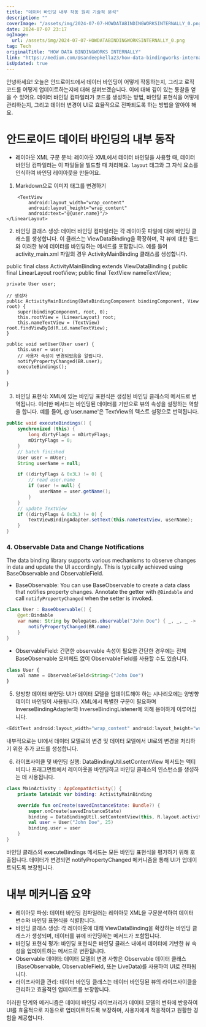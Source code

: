 ```yaml
---
title: "데이터 바인딩 내부 작동 원리 기술적 분석"
description: ""
coverImage: "/assets/img/2024-07-07-HOWDATABINDINGWORKSINTERNALLY_0.png"
date: 2024-07-07 23:17
ogImage:
  url: /assets/img/2024-07-07-HOWDATABINDINGWORKSINTERNALLY_0.png
tag: Tech
originalTitle: "HOW DATA BINDINGWORKS INTERNALLY"
link: "https://medium.com/@sandeepkella23/how-data-bindingworks-internally-ca21d7f4d841"
isUpdated: true
---
```


안녕하세요! 오늘은 안드로이드에서 데이터 바인딩이 어떻게 작동하는지, 그리고 로직 코드를 어떻게 업데이트하는지에 대해 살펴보겠습니다. 이에 대해 깊이 있는 통찰을 얻을 수 있어요. 데이터 바인딩 컴파일러가 코드를 생성하는 방법, 바인딩 표현식을 어떻게 관리하는지, 그리고 데이터 변경이 UI로 효율적으로 전파되도록 하는 방법을 알아야 해요.

# 안드로이드 데이터 바인딩의 내부 동작

- 레이아웃 XML 구문 분석: 레이아웃 XML에서 데이터 바인딩을 사용할 때, 데이터 바인딩 컴파일러는 이 파일들을 빌드할 때 처리해요. `layout` 태그와 그 자식 요소를 인식하여 바인딩 레이아웃을 만들어요.

<div class="content-ad"></div>

1. Markdown으로 이미지 태그를 변경하기

<layout xmlns:android="http://schemas.android.com/apk/res/android">
    <data>
        <variable
            name="user"
            type="com.example.User"/>
    </data>
    <LinearLayout
        android:layout_width="match_parent"
        android:layout_height="match_parent"
        android:orientation="vertical">
        
        <TextView
            android:layout_width="wrap_content"
            android:layout_height="wrap_content"
            android:text="@{user.name}"/>
    </LinearLayout>
</layout>

2. 바인딩 클래스 생성: 데이터 바인딩 컴파일러는 각 레이아웃 파일에 대해 바인딩 클래스를 생성합니다. 이 클래스는 ViewDataBinding을 확장하며, 각 뷰에 대한 필드와 이러한 뷰에 데이터를 바인딩하는 메서드를 포함합니다. 예를 들어 activity_main.xml 파일의 경우 ActivityMainBinding 클래스를 생성합니다.

public final class ActivityMainBinding extends ViewDataBinding {
public final LinearLayout rootView;
public final TextView nameTextView;

    private User user;

    // 생성자
    public ActivityMainBinding(DataBindingComponent bindingComponent, View root) {
        super(bindingComponent, root, 0);
        this.rootView = (LinearLayout) root;
        this.nameTextView = (TextView) root.findViewById(R.id.nameTextView);
    }

    public void setUser(User user) {
        this.user = user;
        // 사용자 속성이 변경되었음을 알립니다.
        notifyPropertyChanged(BR.user);
        executeBindings();
    }

}

3. 바인딩 표현식: XML에 있는 바인딩 표현식은 생성된 바인딩 클래스의 메서드로 번역됩니다. 이러한 메서드는 바인딩된 데이터를 기반으로 뷰의 속성을 설정하는 역할을 합니다. 예를 들어, @'user.name'은 TextView의 텍스트 설정으로 번역됩니다.

<div class="content-ad"></div>

```java
public void executeBindings() {
    synchronized (this) {
        long dirtyFlags = mDirtyFlags;
        mDirtyFlags = 0;
    }
    // batch finished
    User user = mUser;
    String userName = null;

    if ((dirtyFlags & 0x3L) != 0) {
        // read user.name
        if (user != null) {
            userName = user.getName();
        }
    }
    // update TextView
    if ((dirtyFlags & 0x3L) != 0) {
        TextViewBindingAdapter.setText(this.nameTextView, userName);
    }
}
```

### 4. Observable Data and Change Notifications

The data binding library supports various mechanisms to observe changes in data and update the UI accordingly. This is typically achieved using BaseObservable and ObservableField.

- BaseObservable: You can use BaseObservable to create a data class that notifies property changes. Annotate the getter with `@Bindable` and call `notifyPropertyChanged` when the setter is invoked.

```java
class User : BaseObservable() {
    @get:Bindable
    var name: String by Delegates.observable("John Doe") { _, _, _ ->
        notifyPropertyChanged(BR.name)
    }
}
```

<div class="content-ad"></div>

- ObservableField: 간편한 observable 속성이 필요한 간단한 경우에는 전체 BaseObservable 오버헤드 없이 ObservableField를 사용할 수도 있습니다.

```js
class User {
    val name = ObservableField<String>("John Doe")
}
```

5. 양방향 데이터 바인딩: UI가 데이터 모델을 업데이트해야 하는 시나리오에는 양방향 데이터 바인딩이 사용됩니다. XML에서 특별한 구문이 필요하며 InverseBindingAdapter와 InverseBindingListener에 의해 용이하게 이루어집니다.

```js
<EditText android:layout_width="wrap_content" android:layout_height="wrap_content" android:text="@={user.name}" />
```

<div class="content-ad"></div>

내부적으로는 UI에서 데이터 모델로의 변경 및 데이터 모델에서 UI로의 변경을 처리하기 위한 추가 코드를 생성합니다.

6. 라이프사이클 및 바인딩 실행: DataBindingUtil.setContentView 메서드는 액티비티나 프래그먼트에서 레이아웃을 바인딩하고 바인딩 클래스의 인스턴스를 생성하는 데 사용됩니다.

```kotlin
class MainActivity : AppCompatActivity() {
    private lateinit var binding: ActivityMainBinding

    override fun onCreate(savedInstanceState: Bundle?) {
        super.onCreate(savedInstanceState)
        binding = DataBindingUtil.setContentView(this, R.layout.activity_main)
        val user = User("John Doe", 25)
        binding.user = user
    }
}
```

바인딩 클래스의 executeBindings 메서드는 모든 바인딩 표현식을 평가하기 위해 호출됩니다. 데이터가 변경되면 notifyPropertyChanged 메커니즘을 통해 UI가 업데이트되도록 보장됩니다.

<div class="content-ad"></div>

# 내부 메커니즘 요약

- 레이아웃 파싱: 데이터 바인딩 컴파일러는 레이아웃 XML을 구문분석하여 데이터 변수와 바인딩 표현식을 식별합니다.
- 바인딩 클래스 생성: 각 레이아웃에 대해 ViewDataBinding을 확장하는 바인딩 클래스가 생성되며, 데이터를 뷰에 바인딩하는 메서드가 포함됩니다.
- 바인딩 표현식 평가: 바인딩 표현식은 바인딩 클래스 내에서 데이터에 기반한 뷰 속성을 업데이트하는 메서드로 변환됩니다.
- Observable 데이터: 데이터 모델의 변경 사항은 Observable 데이터 클래스(BaseObservable, ObservableField, 또는 LiveData)를 사용하여 UI로 전파됩니다.
- 라이프사이클 관리: 데이터 바인딩 클래스는 데이터 바인딩된 뷰의 라이프사이클을 관리하고 효율적인 업데이트를 보장합니다.

이러한 단계와 메커니즘은 데이터 바인딩 라이브러리가 데이터 모델의 변화에 반응하여 UI를 효율적으로 자동으로 업데이트하도록 보장하며, 사용자에게 적응적이고 원활한 경험을 제공합니다.
